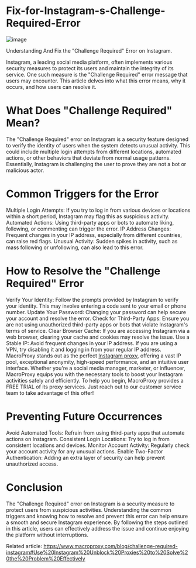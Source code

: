 # Fix-for-Instagram-s-Challenge-Required-Error
![image](https://github.com/user-attachments/assets/84ce335d-8ea4-4f3f-b14b-de7d13b2adb7)

Understanding And Fix the "Challenge Required" Error on Instagram.

Instagram, a leading social media platform, often implements various security measures to protect its users and maintain the integrity of its service. One such measure is the "Challenge Required" error message that users may encounter. This article delves into what this error means, why it occurs, and how users can resolve it.

# What Does "Challenge Required" Mean?
The "Challenge Required" error on Instagram is a security feature designed to verify the identity of users when the system detects unusual activity. This could include multiple login attempts from different locations, automated actions, or other behaviors that deviate from normal usage patterns. Essentially, Instagram is challenging the user to prove they are not a bot or malicious actor.

# Common Triggers for the Error
Multiple Login Attempts: If you try to log in from various devices or locations within a short period, Instagram may flag this as suspicious activity.
Automated Actions: Using third-party apps or bots to automate liking, following, or commenting can trigger the error.
IP Address Changes: Frequent changes in your IP address, especially from different countries, can raise red flags.
Unusual Activity: Sudden spikes in activity, such as mass following or unfollowing, can also lead to this error.

# How to Resolve the "Challenge Required" Error
Verify Your Identity: Follow the prompts provided by Instagram to verify your identity. This may involve entering a code sent to your email or phone number.
Update Your Password: Changing your password can help secure your account and resolve the error.
Check for Third-Party Apps: Ensure you are not using unauthorized third-party apps or bots that violate Instagram's terms of service.
Clear Browser Cache: If you are accessing Instagram via a web browser, clearing your cache and cookies may resolve the issue.
Use a Stable IP: Avoid frequent changes in your IP address. If you are using a VPN, try disabling it and logging in from your regular IP address.
MacroProxy stands out as the perfect [Instagram proxy](https://www.macroproxy.com/), offering a vast IP pool, exceptional anonymity, high-speed performance, and an intuitive user interface. Whether you're a social media manager, marketer, or influencer, MacroProxy equips you with the necessary tools to boost your Instagram activities safely and efficiently. To help you begin, MacroProxy provides a FREE TRIAL of its proxy services. Just reach out to our customer service team to take advantage of this offer!

# Preventing Future Occurrences
Avoid Automated Tools: Refrain from using third-party apps that automate actions on Instagram.
Consistent Login Locations: Try to log in from consistent locations and devices.
Monitor Account Activity: Regularly check your account activity for any unusual actions.
Enable Two-Factor Authentication: Adding an extra layer of security can help prevent unauthorized access.

# Conclusion
The "Challenge Required" error on Instagram is a security measure to protect users from suspicious activities. Understanding the common triggers and knowing how to resolve and prevent this error can help ensure a smooth and secure Instagram experience. By following the steps outlined in this article, users can effectively address the issue and continue enjoying the platform without interruptions.

Related article: https://www.macroproxy.com/blog/challenge-required-instagram#Use%20Instagram%20Unblock%20Proxies%20to%20Solve%20the%20Problem%20Effectively
